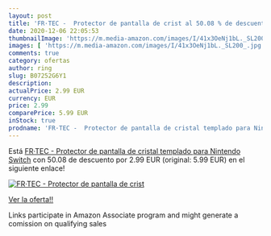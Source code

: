 ```yaml
---
layout: post
title: 'FR·TEC -  Protector de pantalla de crist al 50.08 % de descuento'
date: 2020-12-06 22:05:53
thumbnailImage: 'https://m.media-amazon.com/images/I/41x3OeNj1bL._SL200_.jpg'
images: [ 'https://m.media-amazon.com/images/I/41x3OeNj1bL._SL200_.jpg' ]
comments: true
category: ofertas
author: ring
slug: B07252G6Y1
description:
actualPrice: 2.99 EUR
currency: EUR
price: 2.99
comparePrice: 5.99 EUR
inStock: true
prodname: 'FR·TEC -  Protector de pantalla de cristal templado para Nintendo Switch'
---
```


Está [FR·TEC -  Protector de pantalla de cristal templado para Nintendo Switch](https://www.amazon.es/dp/B07252G6Y1/?tag=tolees-21) con 50.08 de descuento por 2.99 EUR (original: 5.99 EUR) en el siguiente enlace!

[![FR·TEC -  Protector de pantalla de crist](https://m.media-amazon.com/images/I/41x3OeNj1bL._SL200_.jpg)](https://www.amazon.es/dp/B07252G6Y1/?tag=tolees-21)

[Ver la oferta!!](https://www.amazon.es/dp/B07252G6Y1/?tag=tolees-21)

Links participate in Amazon Associate program and might generate a comission on qualifying sales


